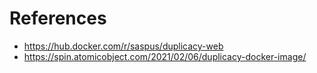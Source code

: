 # References

- https://hub.docker.com/r/saspus/duplicacy-web
- https://spin.atomicobject.com/2021/02/06/duplicacy-docker-image/
